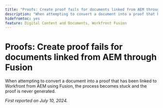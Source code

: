 ```yaml
---
title: "Proofs: Create proof fails for documents linked from AEM through Fusion"
description: "When attempting to convert a document into a proof that has been linked to Workfront from AEM using Fusion, the process becomes stuck and the proof is never generated."
hidefromtoc: yes
feature: Digital Content and Documents, Workfront Fusion
---
```


# Proofs: Create proof fails for documents linked from AEM through Fusion

When attempting to convert a document into a proof that has been linked to Workfront from AEM using Fusion, the process becomes stuck and the proof is never generated.

_First reported on July 10, 2024._
